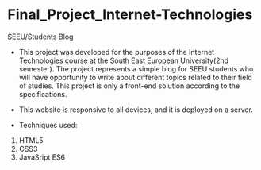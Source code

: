 # Final_Project_Internet-Technologies
SEEU/Students Blog

- This project was developed for the purposes of the Internet Technologies course at the South East European University(2nd semester).
The project represents a simple blog for SEEU students who will have opportunity to write about different topics related to their field of studies. 
This project is only a front-end solution according to the specifications.

- This website is responsive to all devices, and it is deployed on a server. 

- Techniques used:
1) HTML5
2) CSS3
3) JavaSript ES6

